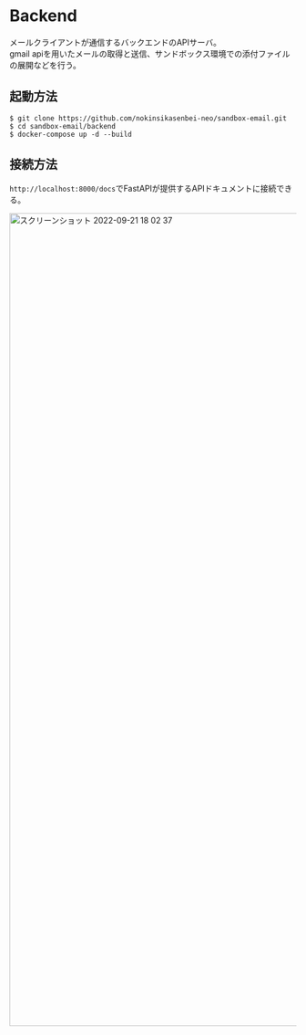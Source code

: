 # Backend 
メールクライアントが通信するバックエンドのAPIサーバ。<br>gmail apiを用いたメールの取得と送信、サンドボックス環境での添付ファイルの展開などを行う。

## 起動方法

```
$ git clone https://github.com/nokinsikasenbei-neo/sandbox-email.git
$ cd sandbox-email/backend
$ docker-compose up -d --build
```

## 接続方法
`http://localhost:8000/docs`でFastAPIが提供するAPIドキュメントに接続できる。

<img width="1425" alt="スクリーンショット 2022-09-21 18 02 37" src="https://user-images.githubusercontent.com/41631269/191462854-81079348-fbeb-403f-b5ed-4f2a7fb4775d.png">

